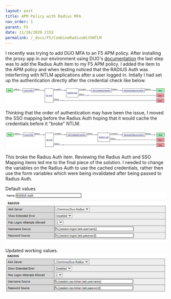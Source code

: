 ```yaml
---
layout: post
title: APM Policy with Radius MFA
nav_order: 1
parent: F5
date: 11/10/2020 2152
permalink: /_docs/F5/CombineRadiusWithNTLM
---
```


I recently was trying to add DUO MFA to an F5 APM policy.  After installing the proxy app in our environment using DUO's [documentation](https://duo.com/docs/f5bigip) the last step was to add the Radius Auth item to my F5 APM policy.  I added the item to the APM policy and when testing noticed that the RADIUS Auth was interferring with NTLM applications after a user logged in.  Intially I had set up the authentication directly after the credential check like below.

![](/assets/images/f5_Radius_Not_Working.JPG)

Thinking that the order of authentication may have been the issue, I moved the SSO mapping before the Radius Auth hoping that it would cache the credentials before it "broke" NTLM.

![](/assets/images/f5_Radius_Working.JPG)

This broke the Radius Auth item. Reviewing the Radius Auth and SSO Mapping items led me to the final piece of the solution.  I needed to change the variables on the Radius Auth to use the cached credentials, rather then use the form variables which were being invalidated after being passed to Radius Auth. 

Default values
![](/assets/images/f5_Radius_Properties_NW.JPG)

Updated working values.
![](/assets/images/f5_Radius_Properties.JPG)




